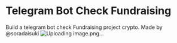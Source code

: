 # Telegram Bot Check Fundraising
Build a telegram bot check Fundraising project crypto.
Made by @soradaisuki
![Uploading image.png…]()

